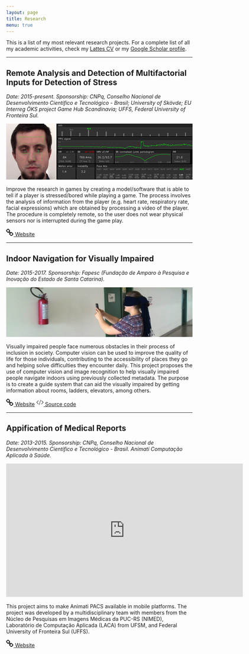 ```yaml
---
layout: page
title: Research
menu: true
---
```


This is a list of my most relevant research projects. For a complete list of all my academic activities, check my [Lattes CV](http://lattes.cnpq.br/7744662926303212) or my [Google Scholar profile](https://scholar.google.se/citations?user=GOWYhzwAAAAJ&hl=en&oi=ao).

---

<div class="item">
<h2>Remote Analysis and Detection of Multifactorial Inputs for Detection of Stress</h2>
<p class="meta"><em>Date: 2015-present. Sponsorship: CNPq, Conselho Nacional de Desenvolvimento Científico e Tecnológico - Brasil; University of Skövde; EU Interreg ÖKS project Game Hub Scandinavia; UFFS, Federal University of Fronteira Sul.</em></p>
<a href="./readmind/"><img src="/public/img/readmind-hero.jpg" title="READMINDS" /></a>
<p class="description small">
Improve the research in games by creating a model/software that is able to tell if a player is stressed/bored while playing a game. The process involves the analysis of information from the player (e.g. heart rate, respiratory rate, facial expressions) which are obtained by processing a video of the player. The procedure is completely remote, so the user does not wear physical sensors nor is interrupted during the game play.
</p>
<p class="more">
    <span class="type extra"><a href="./readmind/"><img src="/public/img/link.png" title="Website" /> Website</a></span>
</p>
</div>

---

<div class="item">
<h2>Indoor Navigation for Visually Impaired</h2>
<p class="meta"><em>Date: 2015-2017. Sponsorship: Fapesc (Fundação de Amparo à Pesquisa e Inovação do Estado de Santa Catarina).</em></p>
<a href="https://inside-project.github.io/"><img src="/public/img/inside-project-hero.jpg" title="Inside Project" /></a>

<p class="description small">
Visually impaired people face numerous obstacles in their process of inclusion in society. Computer vision can be used to improve the quality of life for those individuals, contributing to the accessibility of places they go and helping solve difficulties they encounter daily. This project proposes the use of computer vision and image recognition to help visually impaired people navigate indoors using previously collected metadata. The purpose is to create a guide system that can aid the visually impaired by getting information about rooms, ladders, elevators, among others.
</p>
<p class="more">
    <span class="type extra"><a href="https://inside-project.github.io/"><img src="/public/img/link.png" title="Website" /> Website</a></span>
    <span class="type extra"><a href="https://github.com/inside-project"><img src="/public/img/code.png" title="Source code" /> Source code</a></span>
</p>
</div>

---

<div class="item">
<h2>Appification of Medical Reports</h2>
<p class="meta"><em>Date: 2013-2015. Sponsorship: CNPq, Conselho Nacional de Desenvolvimento Científico e Tecnológico - Brasil. Animati Computação Aplicada à Saúde.</em></p>
<iframe src="https://player.vimeo.com/video/176791435" width="640" height="360" frameborder="0" webkitallowfullscreen mozallowfullscreen allowfullscreen></iframe>

<p class="description small">
This project aims to make Animati PACS available in mobile platforms. The project was developed by a multidisciplinary team with members from the Núcleo de Pesquisas em Imagens Médicas da PUC-RS (NIMED), Laboratório de Computação Aplicada (LACA) from UFSM, and Federal University of Fronteira Sul (UFFS).
</p>

<p class="more">
    <span class="type extra"><a href="https://animati.com.br/"><img src="/public/img/link.png" title="Website" /> Website</a></span>
</p>
</div>

